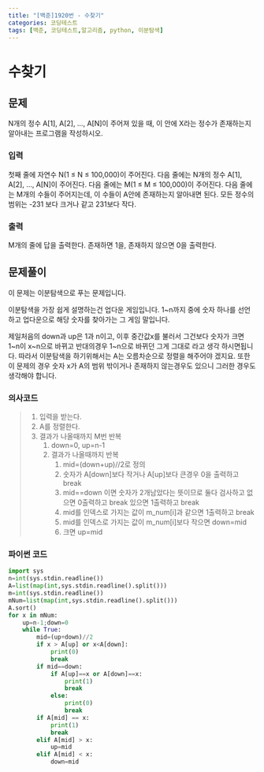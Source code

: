 ```yaml
---
title: "[백준]1920번 - 수찾기"
categories: 코딩테스트
tags: [백준, 코딩테스트,알고리즘, python, 이분탐색]
---
```


# 수찾기

## 문제

N개의 정수 A[1], A[2], …, A[N]이 주어져 있을 때, 이 안에 X라는 정수가 존재하는지 알아내는 프로그램을 작성하시오.

### 입력

첫째 줄에 자연수 N(1 ≤ N ≤ 100,000)이 주어진다. 다음 줄에는 N개의 정수 A[1], A[2], …, A[N]이 주어진다. 다음 줄에는 M(1 ≤ M ≤ 100,000)이 주어진다. 다음 줄에는 M개의 수들이 주어지는데, 이 수들이 A안에 존재하는지 알아내면 된다. 모든 정수의 범위는 -231 보다 크거나 같고 231보다 작다.

### 출력

M개의 줄에 답을 출력한다. 존재하면 1을, 존재하지 않으면 0을 출력한다.

## 문제풀이

이 문제는 이분탐색으로 푸는 문제입니다.

이분탐색을 가장 쉽게 설명하는건 업다운 게임입니다. 1~n까지 중에 숫자 하나를 선언하고 업다운으로 해당 숫자를 찾아가는 그 게임 말입니다.

제일처음의 down과 up은 1과 n이고, 이후 중간값x를 불러서 그건보다 숫자가 크면 1~n이 x~n으로 바뀌고 반대의경우 1~n으로 바뀌던 그게 그대로 라고 생각 하시면됩니다. 따라서 이분탐색을 하기위해서는 A는 오름차순으로 정렬을 해주어야 겠지요. 또한 이 문제의 경우 숫자 x가 A의 범위 밖이거나 존재하지 않는경우도 있으니 그러한 경우도 생각해야 합니다.

### 의사코드

> 1. 입력을 받는다.
> 2.  A를 정렬한다.
> 3. 결과가 나올때까지 M번 반복
>    1. down=0, up=n-1
>    2. 결과가 나올때까지 반복
>       1.  mid=(down+up)//2로 정의
>       2. 숫자가 A[down]보다 작거나 A[up]보다 큰경우 0을 출력하고 break
>       3. mid==down 이면 숫자가 2개남았다는 뜻이므로 둘다 검사하고 없으면 0출력하고 break 있으면 1출력하고 break
>       4. mid를 인덱스로 가지는 값이 m_num[i]과 같으면 1출력하고 break
>       5. mid를 인덱스로 가지는 값이 m_num[i]보다 작으면 down=mid
>       6. 크면 up=mid

### 파이썬 코드

```python
import sys
n=int(sys.stdin.readline())
A=list(map(int,sys.stdin.readline().split()))
m=int(sys.stdin.readline())
mNum=list(map(int,sys.stdin.readline().split()))
A.sort()
for x in mNum:
    up=n-1;down=0
    while True:
        mid=(up+down)//2
        if x > A[up] or x<A[down]:
            print(0)
            break
        if mid==down:
            if A[up]==x or A[down]==x:
                print(1)
                break
            else:
                print(0)
                break
        if A[mid] == x:
            print(1)
            break
        elif A[mid] > x:
            up=mid
        elif A[mid] < x:
            down=mid
```


